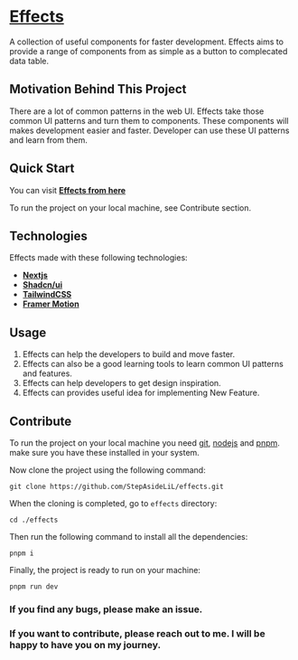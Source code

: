 # [Effects](https://effects-sand.vercel.app/)

A collection of useful components for faster development. Effects aims to provide a range of components from as simple as a button to complecated data table.

## Motivation Behind This Project

There are a lot of common patterns in the web UI. Effects take those common UI patterns and turn them to components. These components will makes development easier and faster. Developer can use these UI patterns and learn from them.

## Quick Start

You can visit **[Effects from here](https://effects-sand.vercel.app/)**

To run the project on your local machine, see Contribute section.

## Technologies

Effects made with these following technologies:

- **[Nextjs](https://nextjs.org/)**
- **[Shadcn/ui](https://ui.shadcn.com/)**
- **[TailwindCSS](https://tailwindcss.com/)**
- **[Framer Motion](https://www.framer.com/motion/)**

## Usage

1. Effects can help the developers to build and move faster.
2. Effects can also be a good learning tools to learn common UI patterns and features.
3. Effects can help developers to get design inspiration.
4. Effects can provides useful idea for implementing New Feature.

## Contribute

To run the project on your local machine you need [git](https://git-scm.com/downloads), [nodejs](https://nodejs.org/en/download) and [pnpm](https://pnpm.io/installation). make sure you have these installed in your system.

Now clone the project using the following command:

```
git clone https://github.com/StepAsideLiL/effects.git
```

When the cloning is completed, go to `effects` directory:

```
cd ./effects
```

Then run the following command to install all the dependencies:

```
pnpm i
```

Finally, the project is ready to run on your machine:

```
pnpm run dev
```

### If you find any bugs, please make an issue.

### If you want to contribute, please reach out to me. I will be happy to have you on my journey.
